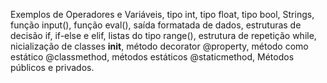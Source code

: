 Exemplos de Operadores e Variáveis, tipo int, tipo float, tipo bool,
Strings,  função input(), função eval(), saída formatada de dados, estruturas de decisão if, if-else e elif, listas do tipo range(), estrutura de repetição while, nicialização de classes __init__, método decorator @property, método como estático @classmethod, métodos estáticos @staticmethod, Métodos públicos e privados.



